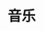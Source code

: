 # 音乐
<Meting server="netease"
        type="playlist"
        mid="481535277"
        :lrc-type="3"
        />